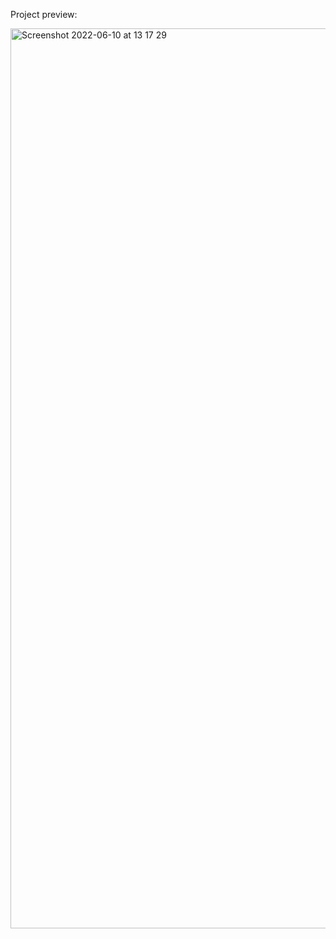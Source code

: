 Project preview:

<img width="1440" alt="Screenshot 2022-06-10 at 13 17 29" src="https://user-images.githubusercontent.com/91531129/173136875-86d1d251-0d4c-408b-9d13-c1e2d2fdf0ac.png">
